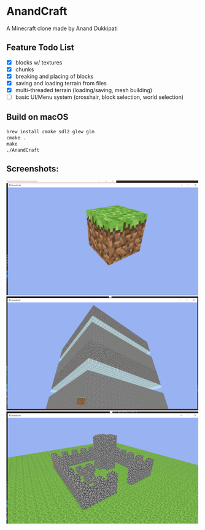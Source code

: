 # AnandCraft
A Minecraft clone made by Anand Dukkipati

## Feature Todo List
- [x] blocks w/ textures
- [x] chunks
- [x] breaking and placing of blocks
- [x] saving and loading terrain from files
- [x] multi-threaded terrain (loading/saving, mesh building)
- [ ] basic UI/Menu system (crosshair, block selection, world selection)

## Build on macOS
```
brew install cmake sdl2 glew glm
cmake .
make
./AnandCraft
```

## Screenshots:
<img src="screenshots/grass-block.jpg" width="500">
<img src="screenshots/glass-and-cobble-chunk.jpg" width="500">
<img src="screenshots/castle.jpg" width="500">
